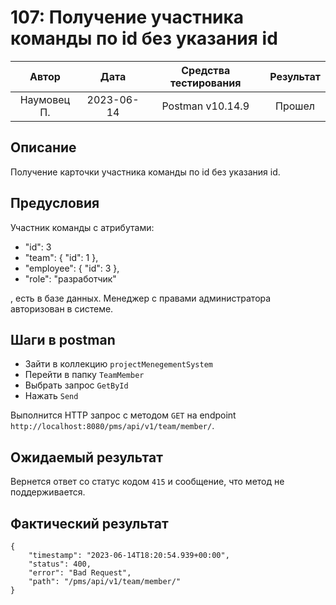 # 107: Получение участника команды по id без указания id

|    Автор    |    Дата    | Средства тестирования | Результат |
|:-----------:|:----------:|:---------------------:|:---------:|
| Наумовец П. | 2023-06-14 |   Postman v10.14.9    |  Прошел   |

## Описание

Получение карточки участника команды по id без указания id.

## Предусловия

Участник команды с атрибутами:

* "id": 3
* "team": {
  "id": 1
  },
* "employee": {
  "id": 3
  },
* "role": "разработчик"

, есть в базе данных. Менеджер с правами администратора авторизован в системе.

## Шаги в postman

* Зайти в коллекцию `projectMenegementSystem`
* Перейти в папку `TeamMember`
* Выбрать запрос `GetById`
* Нажать `Send`

Выполнится HTTP запрос с методом `GET` на endpoint `http://localhost:8080/pms/api/v1/team/member/`.

## Ожидаемый результат

Вернется ответ со статус кодом `415` и сообщение, что метод не поддерживается.

## Фактический результат

```
{
    "timestamp": "2023-06-14T18:20:54.939+00:00",
    "status": 400,
    "error": "Bad Request",
    "path": "/pms/api/v1/team/member/"
}
```
